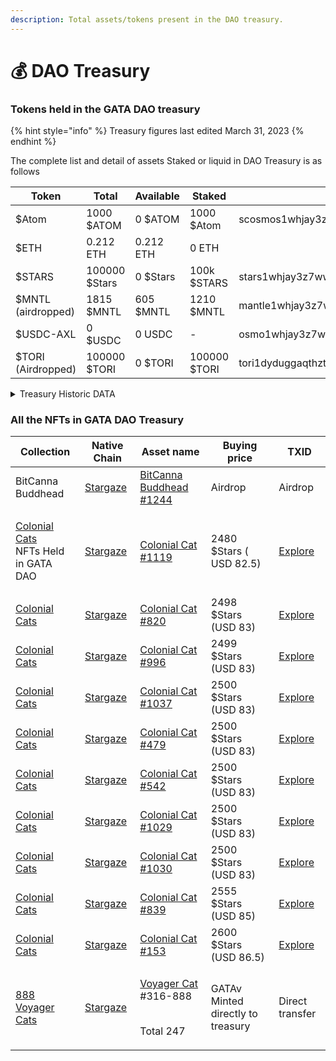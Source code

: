 ```yaml
---
description: Total assets/tokens present in the DAO treasury.
---
```


# 💰 DAO Treasury&#x20;

### Tokens held in the GATA DAO treasury

{% hint style="info" %}
Treasury figures last edited March 31, 2023
{% endhint %}

The complete list and detail of assets Staked or liquid in DAO Treasury is as follows

| Token              | Total         | Available | Staked       | Address                                        |
| ------------------ | ------------- | --------- | ------------ | ---------------------------------------------- |
| $Atom              | 1000 $ATOM    | 0 $ATOM   | 1000 $Atom   | scosmos1whjay3z7ww5zzhydxpt8xffu587jh9905f7jvf |
| $ETH               | 0.212 ETH     | 0.212 ETH | 0 ETH        |                                                |
| $STARS             | 100000 $Stars | 0 $Stars  | 100k $STARS  | stars1whjay3z7ww5zzhydxpt8xffu587jh990q4f08c   |
| $MNTL (airdropped) | 1815 $MNTL    | 605 $MNTL | 1210 $MNTL   | mantle1whjay3z7ww5zzhydxpt8xffu587jh9902d9hnr  |
| $USDC-AXL          | 0 $USDC       | 0 USDC    | -            | osmo1whjay3z7ww5zzhydxpt8xffu587jh990ujdz6m    |
| $TORI (Airdropped) | 100000 $TORI  | 0 $TORI   | 100000 $TORI | tori1dyduggaqthztgm8tnk59flkeu3l3qvpzj9w997    |



<details>

<summary>Treasury Historic DATA</summary>



</details>

### All the NFTs in GATA DAO Treasury&#x20;

| Collection                                                                                                                                                          | Native Chain                                 | Asset name                                                                                                                                                         | Buying price                      | TXID                                                                                                             |
| ------------------------------------------------------------------------------------------------------------------------------------------------------------------- | -------------------------------------------- | ------------------------------------------------------------------------------------------------------------------------------------------------------------------ | --------------------------------- | ---------------------------------------------------------------------------------------------------------------- |
| BitCanna Buddhead                                                                                                                                                   | [Stargaze](https://www.mintscan.io/stargaze) | [BitCanna Buddhead #1244](https://app.stargaze.zone/media/stars1w4dff5myjyzymk8tkpjrzj6gnv352hcdpt2dszweqnff927a9xmqc7e0gv/1244)                                   | Airdrop                           | Airdrop                                                                                                          |
| <p><a href="https://app.stargaze.zone/marketplace/stars1yw4xvtc43me9scqfr2jr2gzvcxd3a9y4eq7gaukreugw2yd2f8tssqyvcm">Colonial Cats</a><br>NFTs Held in GATA DAO </p> | [Stargaze](https://www.mintscan.io/stargaze) | [Colonial Cat #1119](https://app.stargaze.zone/marketplace/stars1yw4xvtc43me9scqfr2jr2gzvcxd3a9y4eq7gaukreugw2yd2f8tssqyvcm/823)                                   | 2480 $Stars ( USD 82.5)           | [Explore](https://www.mintscan.io/stargaze/txs/23FBB77A756872CFFBA4FAC6D9EEB798ECB198AA182091B4B8CE3B07219F0D79) |
| [Colonial Cats](https://app.stargaze.zone/marketplace/stars1yw4xvtc43me9scqfr2jr2gzvcxd3a9y4eq7gaukreugw2yd2f8tssqyvcm)                                             | [Stargaze](https://www.mintscan.io/stargaze) | [Colonial Cat #820](https://app.stargaze.zone/marketplace/stars1yw4xvtc43me9scqfr2jr2gzvcxd3a9y4eq7gaukreugw2yd2f8tssqyvcm/598)                                    | 2498 $Stars (USD 83)              | [Explore](https://www.mintscan.io/stargaze/txs/05427B15EA7D697A0C470F077F1B8377565AFE4859CD314771F83AB27DA6DFEC) |
| [Colonial Cats](https://app.stargaze.zone/marketplace/stars1yw4xvtc43me9scqfr2jr2gzvcxd3a9y4eq7gaukreugw2yd2f8tssqyvcm)                                             | [Stargaze](https://www.mintscan.io/stargaze) | [Colonial Cat #996](https://app.stargaze.zone/media/stars1yw4xvtc43me9scqfr2jr2gzvcxd3a9y4eq7gaukreugw2yd2f8tssqyvcm/728)                                          | 2499 $Stars (USD 83)              | [Explore](https://www.mintscan.io/stargaze/txs/F884DEB11484A5F942402C5B48936C7EF5CFEF75C04D832EAF23341C44AE7B79) |
| [Colonial Cats](https://app.stargaze.zone/marketplace/stars1yw4xvtc43me9scqfr2jr2gzvcxd3a9y4eq7gaukreugw2yd2f8tssqyvcm)                                             | [Stargaze](https://www.mintscan.io/stargaze) | [Colonial Cat #1037](https://app.stargaze.zone/media/stars1yw4xvtc43me9scqfr2jr2gzvcxd3a9y4eq7gaukreugw2yd2f8tssqyvcm/760)                                         | 2500 $Stars (USD 83)              | [Explore](https://www.mintscan.io/stargaze/txs/8F93A710417FAE99839FF0E6C7D8CC55430232F891253D4D7969B28EF55B0E2A) |
| [Colonial Cats](https://app.stargaze.zone/marketplace/stars1yw4xvtc43me9scqfr2jr2gzvcxd3a9y4eq7gaukreugw2yd2f8tssqyvcm)                                             | [Stargaze](https://www.mintscan.io/stargaze) | [Colonial Cat #479](https://app.stargaze.zone/media/stars1yw4xvtc43me9scqfr2jr2gzvcxd3a9y4eq7gaukreugw2yd2f8tssqyvcm/354)                                          | 2500 $Stars (USD 83)              | [Explore](https://www.mintscan.io/stargaze/txs/5DB94425887E488BE1D11DC4361E47416990E5AC08E4943386A7EC5735995530) |
| [Colonial Cats](https://app.stargaze.zone/marketplace/stars1yw4xvtc43me9scqfr2jr2gzvcxd3a9y4eq7gaukreugw2yd2f8tssqyvcm)                                             | [Stargaze](https://www.mintscan.io/stargaze) | [Colonial Cat #542](https://app.stargaze.zone/media/stars1yw4xvtc43me9scqfr2jr2gzvcxd3a9y4eq7gaukreugw2yd2f8tssqyvcm/407)                                          | 2500 $Stars (USD 83)              | [Explore](https://www.mintscan.io/stargaze/txs/14CEE8C4FFDD32C5079C18815D63E38DBF9A976906FD4D80401BE95649FB9621) |
| [Colonial Cats](https://app.stargaze.zone/marketplace/stars1yw4xvtc43me9scqfr2jr2gzvcxd3a9y4eq7gaukreugw2yd2f8tssqyvcm)                                             | [Stargaze](https://www.mintscan.io/stargaze) | [Colonial Cat #1029](https://app.stargaze.zone/media/stars1yw4xvtc43me9scqfr2jr2gzvcxd3a9y4eq7gaukreugw2yd2f8tssqyvcm/752)                                         | 2500 $Stars (USD 83)              | [Explore](https://www.mintscan.io/stargaze/txs/1BB47B1CE3504C44BB3AA76742CBDED48D9FB7B0680F9992926DEA08BF5B8899) |
| [Colonial Cats](https://app.stargaze.zone/marketplace/stars1yw4xvtc43me9scqfr2jr2gzvcxd3a9y4eq7gaukreugw2yd2f8tssqyvcm)                                             | [Stargaze](https://www.mintscan.io/stargaze) | [Colonial Cat #1030](https://app.stargaze.zone/media/stars1yw4xvtc43me9scqfr2jr2gzvcxd3a9y4eq7gaukreugw2yd2f8tssqyvcm/753)                                         | 2500 $Stars (USD 83)              | [Explore](https://www.mintscan.io/stargaze/txs/94C46F2A94AD03D68E3A35E43DDD1315D45235538819FA80FA3B5147E1803A97) |
| [Colonial Cats](https://app.stargaze.zone/marketplace/stars1yw4xvtc43me9scqfr2jr2gzvcxd3a9y4eq7gaukreugw2yd2f8tssqyvcm)                                             | [Stargaze](https://www.mintscan.io/stargaze) | [Colonial Cat #839](https://app.stargaze.zone/media/stars1yw4xvtc43me9scqfr2jr2gzvcxd3a9y4eq7gaukreugw2yd2f8tssqyvcm/613)                                          | 2555 $Stars (USD 85)              | [Explore](https://www.mintscan.io/stargaze/txs/51DF8AFDC82C06A3715B1993F2D3870C8C8031679EE8913B14F44B434B913873) |
| [Colonial Cats](https://app.stargaze.zone/marketplace/stars1yw4xvtc43me9scqfr2jr2gzvcxd3a9y4eq7gaukreugw2yd2f8tssqyvcm)                                             | [Stargaze](https://www.mintscan.io/stargaze) | [Colonial Cat #153](https://app.stargaze.zone/media/stars1yw4xvtc43me9scqfr2jr2gzvcxd3a9y4eq7gaukreugw2yd2f8tssqyvcm/111)                                          | 2600 $Stars (USD 86.5)            | [Explore](https://www.mintscan.io/stargaze/txs/534A460B0B5F10BC1A9A7A75B12FE573F25AAE087A9763A5326BC00DBA390977) |
| [888 Voyager Cats](https://app.stargaze.zone/launchpad/stars1puhek9hsvj9nnk6hxg7mjchh0pxxsuyjxjv5cy8qyjlj4tz7we7s6mclum)                                            | [Stargaze](https://www.mintscan.io/stargaze) | <p><a href="https://app.stargaze.zone/launchpad/stars1puhek9hsvj9nnk6hxg7mjchh0pxxsuyjxjv5cy8qyjlj4tz7we7s6mclum">Voyager Cat</a> #316-888</p><p><br>Total 247</p> | GATAv Minted directly to treasury | Direct transfer                                                                                                  |

